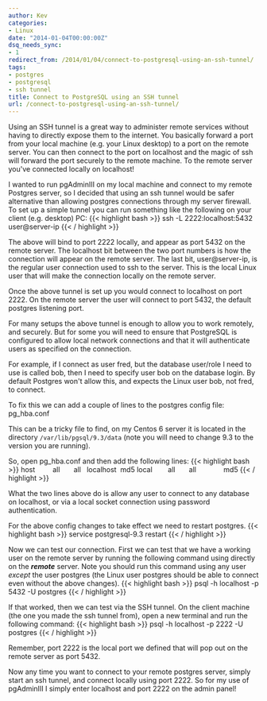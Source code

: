 ```yaml
---
author: Kev
categories:
- Linux
date: "2014-01-04T00:00:00Z"
dsq_needs_sync:
- 1
redirect_from: /2014/01/04/connect-to-postgresql-using-an-ssh-tunnel/
tags:
- postgres
- postgresql
- ssh tunnel
title: Connect to PostgreSQL using an SSH tunnel
url: /connect-to-postgresql-using-an-ssh-tunnel/
---
```

Using an SSH tunnel is a great way to administer remote services without having to directly expose them to the internet. You basically forward a port from your local machine (e.g. your Linux desktop) to a port on the remote server. You can then connect to the port on localhost and the magic of ssh will forward the port securely to the remote machine. To the remote server you've connected locally on localhost!

I wanted to run pgAdminIII on my local machine and connect to my remote Postgres server, so I decided that using an ssh tunnel would be safer alternative than allowing postgres connections through my server firewall. To set up a simple tunnel you can run something like the following on your client (e.g. desktop) PC:
{{< highlight bash >}}
ssh -L 2222:localhost:5432 user@server-ip
{{< / highlight >}}

The above will bind to port 2222 locally, and appear as port 5432 on the remote server. The localhost bit between the two port numbers is how the connection will appear on the remote server. The last bit, user@server-ip, is the regular user connection used to ssh to the server. This is the local Linux user that will make the connection locally on the remote server.

Once the above tunnel is set up you would connect to localhost on port 2222. On the remote server the user will connect to port 5432, the default postgres listening port.

For many setups the above tunnel is enough to allow you to work remotely, and securely. But for some you will need to ensure that PostgreSQL is configured to allow local network connections and that it will authenticate users as specified on the connection.

For example, if I connect as user fred, but the database user/role I need to use is called bob, then I need to specify user bob on the database login. By default Postgres won't allow this, and expects the Linux user bob, not fred, to connect.

To fix this we can add a couple of lines to the postgres config file: pg_hba.conf

This can be a tricky file to find, on my Centos 6 server it is located in the directory `/var/lib/pgsql/9.3/data` (note you will need to change 9.3 to the version you are running).

So, open pg_hba.conf and then add the following lines:
{{< highlight bash >}}
host         all       all   localhost  md5
local        all       all              md5
{{< / highlight >}}

What the two lines above do is allow any user to connect to any database on localhost, or via a local socket connection using password authentication.

For the above config changes to take effect we need to restart postgres.
{{< highlight bash >}}
service postgresql-9.3 restart
{{< / highlight >}}

Now we can test our connection. First we can test that we have a working user on the remote server by running the following command using directly on the ***remote*** server. Note you should run this command using any user *except* the user postgres (the Linux user postgres should be able to connect even without the above changes).
{{< highlight bash >}}
psql -h localhost -p 5432 -U postgres
{{< / highlight >}}

If that worked, then we can test via the SSH tunnel. On the client machine (the one you made the ssh tunnel from), open a new terminal and run the following command:
{{< highlight bash >}}
psql -h localhost -p 2222 -U postgres
{{< / highlight >}}

Remember, port 2222 is the local port we defined that will pop out on the remote server as port 5432.

Now any time you want to connect to your remote postgres server, simply start an ssh tunnel, and connect locally using port 2222. So for my use of pgAdminIII I simply enter localhost and port 2222 on the admin panel!
